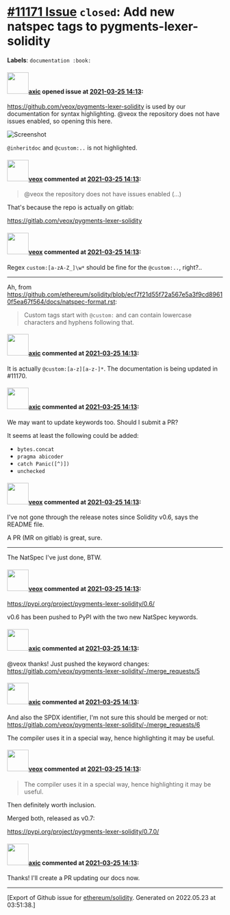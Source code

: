 # [\#11171 Issue](https://github.com/ethereum/solidity/issues/11171) `closed`: Add new natspec tags to pygments-lexer-solidity
**Labels**: `documentation :book:`


#### <img src="https://avatars.githubusercontent.com/u/20340?v=4" width="50">[axic](https://github.com/axic) opened issue at [2021-03-25 14:13](https://github.com/ethereum/solidity/issues/11171):

https://github.com/veox/pygments-lexer-solidity is used by our documentation for syntax highlighting. @veox the repository does not have issues enabled, so opening this here.

![Screenshot](https://user-images.githubusercontent.com/20340/112486848-2ae05600-8d74-11eb-856b-75f4a7de1cce.png)

`@inheritdoc` and `@custom:..` is not highlighted.

#### <img src="https://avatars.githubusercontent.com/u/3036030?v=4" width="50">[veox](https://github.com/veox) commented at [2021-03-25 14:13](https://github.com/ethereum/solidity/issues/11171#issuecomment-806894849):

> @veox the repository does not have issues enabled (...)

That's because the repo is actually on gitlab:

https://gitlab.com/veox/pygments-lexer-solidity

#### <img src="https://avatars.githubusercontent.com/u/3036030?v=4" width="50">[veox](https://github.com/veox) commented at [2021-03-25 14:13](https://github.com/ethereum/solidity/issues/11171#issuecomment-806994643):

Regex `custom:[a-zA-Z_]\w*` should be fine for the `@custom:..`, right?..

-----

Ah, from https://github.com/ethereum/solidity/blob/ecf7f21d55f72a567e5a3f9cd89610f5ea67f564/docs/natspec-format.rst:

> Custom tags start with `@custom:` and can contain lowercase characters and hyphens following that.

#### <img src="https://avatars.githubusercontent.com/u/20340?v=4" width="50">[axic](https://github.com/axic) commented at [2021-03-25 14:13](https://github.com/ethereum/solidity/issues/11171#issuecomment-806998634):

It is actually `@custom:[a-z][a-z-]*`. The documentation is being updated in #11170.

#### <img src="https://avatars.githubusercontent.com/u/20340?v=4" width="50">[axic](https://github.com/axic) commented at [2021-03-25 14:13](https://github.com/ethereum/solidity/issues/11171#issuecomment-807010777):

We may want to update keywords too. Should I submit a PR?

It seems at least the following could be added:
- `bytes.concat`
- `pragma abicoder`
- `catch Panic([^)])`
- `unchecked`

#### <img src="https://avatars.githubusercontent.com/u/3036030?v=4" width="50">[veox](https://github.com/veox) commented at [2021-03-25 14:13](https://github.com/ethereum/solidity/issues/11171#issuecomment-807017157):

I've not gone through the release notes since Solidity v0.6, says the README file.

A PR (MR on gitlab) is great, sure.

-----

The NatSpec I've just done, BTW.

#### <img src="https://avatars.githubusercontent.com/u/3036030?v=4" width="50">[veox](https://github.com/veox) commented at [2021-03-25 14:13](https://github.com/ethereum/solidity/issues/11171#issuecomment-807099169):

https://pypi.org/project/pygments-lexer-solidity/0.6/

v0.6 has been pushed to PyPI with the two new NatSpec keywords.

#### <img src="https://avatars.githubusercontent.com/u/20340?v=4" width="50">[axic](https://github.com/axic) commented at [2021-03-25 14:13](https://github.com/ethereum/solidity/issues/11171#issuecomment-807120035):

@veox thanks! Just pushed the keyword changes: https://gitlab.com/veox/pygments-lexer-solidity/-/merge_requests/5

#### <img src="https://avatars.githubusercontent.com/u/20340?v=4" width="50">[axic](https://github.com/axic) commented at [2021-03-25 14:13](https://github.com/ethereum/solidity/issues/11171#issuecomment-807132705):

And also the SPDX identifier, I'm not sure this should be merged or not: https://gitlab.com/veox/pygments-lexer-solidity/-/merge_requests/6

The compiler uses it in a special way, hence highlighting it may be useful.

#### <img src="https://avatars.githubusercontent.com/u/3036030?v=4" width="50">[veox](https://github.com/veox) commented at [2021-03-25 14:13](https://github.com/ethereum/solidity/issues/11171#issuecomment-807387362):

> The compiler uses it in a special way, hence highlighting it may be useful.

Then definitely worth inclusion.

Merged both, released as v0.7:

https://pypi.org/project/pygments-lexer-solidity/0.7.0/

#### <img src="https://avatars.githubusercontent.com/u/20340?v=4" width="50">[axic](https://github.com/axic) commented at [2021-03-25 14:13](https://github.com/ethereum/solidity/issues/11171#issuecomment-807423724):

Thanks! I'll create a PR updating our docs now.


-------------------------------------------------------------------------------



[Export of Github issue for [ethereum/solidity](https://github.com/ethereum/solidity). Generated on 2022.05.23 at 03:51:38.]
